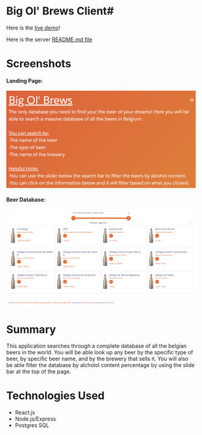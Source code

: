 
# Big Ol' Brews Client#

Here is the [live demo](https://lit-spire-67447.herokuapp.com/)!

Here is the server [README.md file](https://github.com/Robert-Vaccaro/Big-Ol-Brews/tree/master/server)


# Screenshots #


#### Landing Page: ####

![alt text](https://github.com/Robert-Vaccaro/Big-Ol-Brews/blob/master/landing-screen.png)


#### Beer Database: ####

![alt text](https://github.com/Robert-Vaccaro/Big-Ol-Brews/blob/master/main-screen.png)


# Summary #

This application searches through a complete database of all the belgian beers in the world. You will be able look up any beer by the specific type of beer, by specific beer name, and by the brewery that sells it. You will also be able filter the database by alcholol content percentage by using the slide bar at the top of the page.



# Technologies Used #

* React.js
* Node.js/Express
* Postgres SQL
